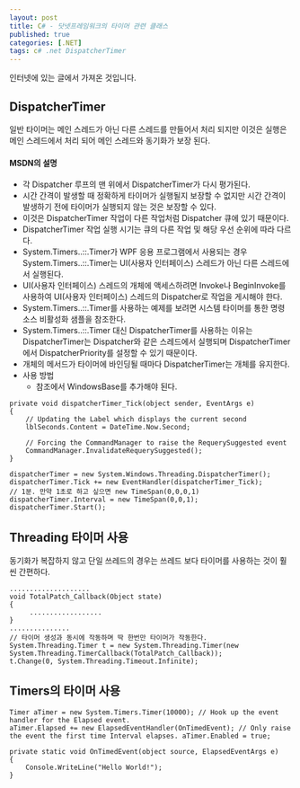 ```yaml
---
layout: post
title: C# - 닷넷프레임워크의 타이머 관련 클래스
published: true
categories: [.NET]
tags: c# .net DispatcherTimer
---
```

인터넷에 있는 글에서 가져온 것입니다.  
  
## DispatcherTimer
일반 타이머는 메인 스레드가 아닌 다른 스레드를 만들어서 처리 되지만 이것은 실행은 메인 스레드에서 처리 되어 메인 스레드와 동기화가 보장 된다.  
  
#### MSDN의 설명
- 각 Dispatcher 루프의 맨 위에서 DispatcherTimer가 다시 평가된다.  
- 시간 간격이 발생할 때 정확하게 타이머가 실행될지 보장할 수 없지만 시간 간격이 발생하기 전에 타이머가 실행되지 않는 것은 보장할 수 있다.   
- 이것은 DispatcherTimer 작업이 다른 작업처럼 Dispatcher 큐에 있기 때문이다.    
- DispatcherTimer 작업 실행 시기는 큐의 다른 작업 및 해당 우선 순위에 따라 다르다.  
- System.Timers..::.Timer가 WPF 응용 프로그램에서 사용되는 경우 System.Timers..::.Timer는 UI(사용자 인터페이스) 스레드가 아닌 다른 스레드에서 실행된다. 
- UI(사용자 인터페이스) 스레드의 개체에 액세스하려면 Invoke나 BeginInvoke를 사용하여 UI(사용자 인터페이스) 스레드의 Dispatcher로 작업을 게시해야 한다. 
- System.Timers..::.Timer를 사용하는 예제를 보려면 시스템 타이머를 통한 명령 소스 비활성화 샘플을 참조한다. 
- System.Timers..::.Timer 대신 DispatcherTimer를 사용하는 이유는 DispatcherTimer는 Dispatcher와 같은 스레드에서 실행되며 DispatcherTimer에서 DispatcherPriority를 설정할 수 있기 때문이다.
- 개체의 메서드가 타이머에 바인딩될 때마다 DispatcherTimer는 개체를 유지한다.
- 사용 방법  
    - 참조에서 WindowsBase를 추가해야 된다.
  
```
private void dispatcherTimer_Tick(object sender, EventArgs e)
{
	// Updating the Label which displays the current second
	lblSeconds.Content = DateTime.Now.Second;

	// Forcing the CommandManager to raise the RequerySuggested event
	CommandManager.InvalidateRequerySuggested();
}
  
dispatcherTimer = new System.Windows.Threading.DispatcherTimer();
dispatcherTimer.Tick += new EventHandler(dispatcherTimer_Tick);
// 1분. 만약 1초로 하고 싶으면 new TimeSpan(0,0,0,1)
dispatcherTimer.Interval = new TimeSpan(0,0,1);
dispatcherTimer.Start();
```
  
  
## Threading 타이머 사용
동기화가 복잡하지 않고 단일 쓰레드의 경우는 쓰레드 보다 타이머를 사용하는 것이 훨씬 간편하다.  
  
```
....................
void TotalPatch_Callback(Object state)
{
	 ..................
}
...............
// 타이머 생성과 동시에 작동하며 딱 한번만 타이머가 작동한다.
System.Threading.Timer t = new System.Threading.Timer(new System.Threading.TimerCallback(TotalPatch_Callback));
t.Change(0, System.Threading.Timeout.Infinite);
```
  
  
## Timers의 타이머 사용
  
```
Timer aTimer = new System.Timers.Timer(10000); // Hook up the event handler for the Elapsed event.
aTimer.Elapsed += new ElapsedEventHandler(OnTimedEvent); // Only raise the event the first time Interval elapses. aTimer.Enabled = true;

private static void OnTimedEvent(object source, ElapsedEventArgs e)
{
	Console.WriteLine("Hello World!");
}
```
  

